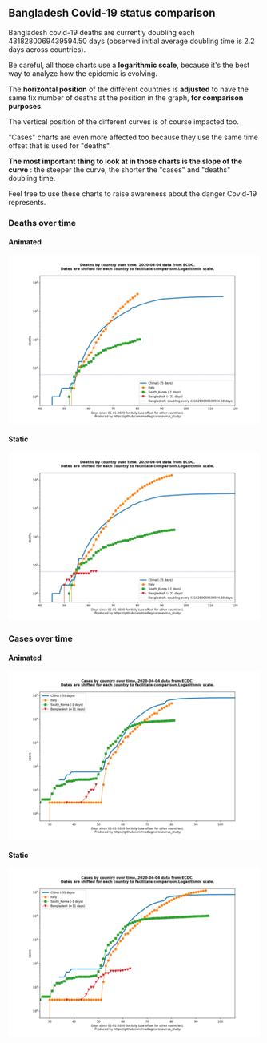 ## Bangladesh Covid-19 status comparison 

Bangladesh covid-19 deaths are currently doubling each 4318280069439594.50 days (observed initial average doubling time is 2.2 days across countries).



Be careful, all those charts use a **logarithmic scale**, because it's the best way to analyze how the epidemic is evolving.
 
The **horizontal position** of the different countries is **adjusted** to have the same fix number of deaths at the position in the graph, **for comparison purposes**.

The vertical position of the different curves is of course impacted too.

"Cases" charts are even more affected too because they use the same time offset that is used for "deaths".

**The most important thing to look at in those charts is the slope of the curve** : the steeper the curve, the shorter the "cases" and "deaths" doubling time.

Feel free to use these charts to raise awareness about the danger Covid-19 represents. 


 
### Deaths over time
 
#### Animated
![Bangladesh covid-19 deaths animated chart](https://raw.githubusercontent.com/madlag/coronavirus_study/master/notebooks/graphs/2020-04-04/countries/Bangladesh/2020-04-04_Bangladesh_deaths.gif "Bangladesh covid-19 deaths animated chart")   
 
#### Static
![Bangladesh covid-19 deaths static chart](https://raw.githubusercontent.com/madlag/coronavirus_study/master/notebooks/graphs/2020-04-04/countries/Bangladesh/2020-04-04_Bangladesh_deaths.png "Bangladesh covid-19 deaths static chart")   

 
### Cases over time
 
#### Animated
![Bangladesh covid-19 cases animated chart](https://raw.githubusercontent.com/madlag/coronavirus_study/master/notebooks/graphs/2020-04-04/countries/Bangladesh/2020-04-04_Bangladesh_cases.gif "Bangladesh covid-19 cases animated chart")   
 
#### Static
![Bangladesh covid-19 cases static chart](https://raw.githubusercontent.com/madlag/coronavirus_study/master/notebooks/graphs/2020-04-04/countries/Bangladesh/2020-04-04_Bangladesh_cases.png "Bangladesh covid-19 cases static chart")   


